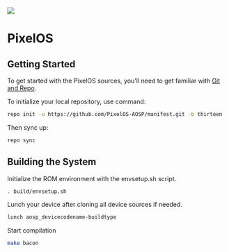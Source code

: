<img src="https://github.com/PixelOS-AOSP/official_devices/blob/thirteen/banners/latest.png?raw=true">

# PixelOS

 Getting Started
---------------
To get started with the PixelOS sources, you'll need to get
familiar with [Git and Repo](https://source.android.com/setup/build/downloading).

 To initialize your local repository, use command:

```bash
repo init -u https://github.com/PixelOS-AOSP/manifest.git -b thirteen
```

Then sync up:

```bash
repo sync
```

Building the System
-------------------
 Initialize the ROM environment with the envsetup.sh script.

```bash
. build/envsetup.sh
```

Lunch your device after cloning all device sources if needed.

```bash
lunch aosp_devicecodename-buildtype
```

Start compilation

```bash
make bacon
```

